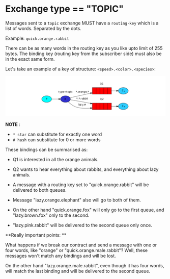 # Exchange type == "TOPIC"

Messages sent to a `topic` exchange MUST have a `routing-key` which is a list of words. Separated by the dots.

Example: `quick.orange.rabbit`

There can be as many words in the routing key as you like upto limit of 255 bytes. The binding key (routing key from the subscriber side) must also be in the exact same form.

Let's take an example of a key of structure: `<speed>.<color>.<species>`:

![](2021-09-17-00-31-53.png)

**NOTE** :

- `* star` can substitute for exactly one word
- `# hash` can substitute for 0 or more words

These bindings can be summarised as:

- Q1 is interested in all the orange animals.
- Q2 wants to hear everything about rabbits, and everything about lazy animals.

- A message with a routing key set to "quick.orange.rabbit" will be delivered to both queues.
- Message "lazy.orange.elephant" also will go to both of them.
- On the other hand "quick.orange.fox" will only go to the first queue, and "lazy.brown.fox" only to the second.
- "lazy.pink.rabbit" will be delivered to the second queue only once.

**Really important points: **

What happens if we break our contract and send a message with one or four words, like "orange" or "quick.orange.male.rabbit"? Well, these messages won't match any bindings and will be lost.

On the other hand "lazy.orange.male.rabbit", even though it has four words, will match the last binding and will be delivered to the second queue.
